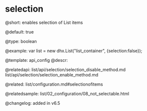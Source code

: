 selection
=============

@short: enables selection of List items

@default: true



@type: boolean

@example: 
var list = new dhx.List("list_container", {selection:false});


@template:	api_config
@descr: 


@relatedapi:
list/api/selection/selection_disable_method.md
list/api/selection/selection_enable_method.md


@related: list/configuration.md#selectionofitems

@relatedsample:
list/02_configuration/08_not_selectable.html

@changelog: added in v6.5